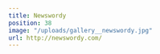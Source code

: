 ```yaml
---
title: Newswordy
position: 38
image: "/uploads/gallery__newswordy.jpg"
url: http://newswordy.com/
---
```


